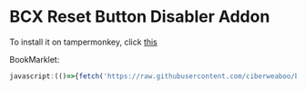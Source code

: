 # BCX Reset Button Disabler Addon

To install it on tampermonkey, click [this](https://github.com/ciberweaboo/brbd/raw/main/brbd.user.js)

BookMarklet: 
```js
javascript:(()=>{fetch('https://raw.githubusercontent.com/ciberweaboo/brbd/main/brbd.js').then(r=>r.text()).then(r=>eval(r));})()
```
